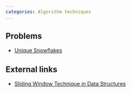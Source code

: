 ```yaml
---
categories: Algorithm techniques
...
```


## Problems
- [Unique Snowflakes](https://open.kattis.com/problems/snowflakes)

## External links
- [Sliding Window Technique in Data Structures](https://techiedelight.quora.com/Sliding-Window-Technique-in-Data-Structures)
